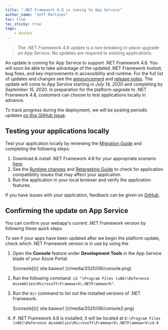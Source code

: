 ```yaml
---
title: ".NET Framework 4.8 is coming to App Service"
author_name: "Jeff Martinez"
toc: true
toc_sticky: true
tags:
    - dotnet
---
```

> The .NET Framework 4.8 update is a non-breaking in-place upgrade on App Service.  No updates are required to existing applications.

An update is coming for App Service to support .NET Framework 4.8. You will soon be able to take advantage of the updated .NET Framework toolset, bug fixes, and key improvements in accessibility and runtime. For the full list of updates and changes see the [announcement](https://devblogs.microsoft.com/dotnet/announcing-the-net-framework-4-8/) and [release notes](https://github.com/microsoft/dotnet/blob/master/releases/net48/README.md). The update will come to App Service starting in *July 14, 2020* and completing by *September 15, 2020*. In preparation for the platform upgrade to .NET Framework 4.8, customers can choose to test applications locally in advance.

To track progress during the deployment, we will be posting periodic updates [on this GitHub Issue](https://github.com/Azure/app-service-announcements/issues/249).

## Testing your applications locally

Test your application locally by reviewing the [Migration Guide](https://docs.microsoft.com/dotnet/framework/migration-guide/) and completing the following steps:

1. Download & install .NET Framework 4.8 for your appropriate scenario [here](https://devblogs.microsoft.com/dotnet/announcing-the-net-framework-4-8/).
2. See the [Runtime changes](https://docs.microsoft.com/dotnet/framework/migration-guide/runtime/4.7.2-4.8) and [Retargeting Guide](https://docs.microsoft.com/dotnet/framework/migration-guide/retargeting/4.7.2-4.8) to check for application compatibility issues that may affect your application.
3. Run the application in your local browser and verify the application features.

If you have issues with your application, feedback can be given on [GitHub](https://github.com/Microsoft/dotnet/issues/).

## Confirming the update on App Service

You can confirm your webapp's current .NET Framework version by following these quick steps.

To see if your apps have been updated after we begin the platform update, check which .NET Framework version is in use by using the 

1. Open the **Console** feature under **Development Tools** in the App Service blade of your Azure Portal.

    ![console]({{ site.baseurl }}/media/2020/06/console.png)

1. Run the following command: `cd "\Program Files (x86)\Reference Assemblies\Microsoft\Framework\.NETFramework"`.

1. Run the `dir` command to list out the installed versions of .NET Framework.  

    ![console]({{ site.baseurl }}/media/2020/06/console2.png)

1. If .NET Framework 4.8 is installed, it will be located at `D:\Program Files (x86)\Reference Assemblies\Microsoft\Framework\.NETFramework\v4.8`

